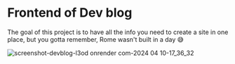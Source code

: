 # Frontend of Dev blog

The goal of this project is to have all the info you need to create a site in one place, but you gotta remember, Rome wasn't built in a day 😅

![screenshot-devblog-l3od onrender com-2024 04 10-17_36_32](https://github.com/Joeysutcliffe01/client_devBlog/assets/72232531/9addd093-fb74-401a-aec3-11b2ce63e797)



